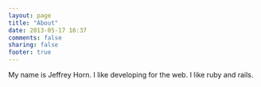 ```yaml
---
layout: page
title: "About"
date: 2013-05-17 16:37
comments: false
sharing: false
footer: true
---
```

My name is Jeffrey Horn. I like developing for the web. I like ruby and rails.
